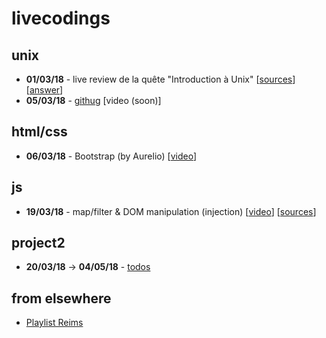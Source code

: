# livecodings

## unix
- **01/03/18** - live review de la quête "Introduction à Unix"
[[sources](https://github.com/wildcodeschoolparis/livecodings/blob/master/unix/investigation)]
[[answer](https://github.com/wildcodeschoolparis/livecodings/blob/master/unix/investigation/history.sh)]
- **05/03/18** - [githug](https://github.com/Gazler/githug) [video (soon)]

## html/css
- **06/03/18** - Bootstrap (by Aurelio) [[video](https://youtu.be/fjqQAIrEgyE)]

## js
- **19/03/18** - map/filter & DOM manipulation (injection) [[video](https://www.youtube.com/watch?v=Ay8kwlyXxw4)] [[sources](https://github.com/wildcodeschoolparis/livecoding-map_filter_dom)]

## project2
- **20/03/18** -> **04/05/18** - [todos](https://github.com/akabab/todos/wiki)

## from elsewhere
- [Playlist Reims](https://www.youtube.com/playlist?list=PLVBvhDBS_eGXMpYPYr-E-s22ZDZkjJc_Z)
